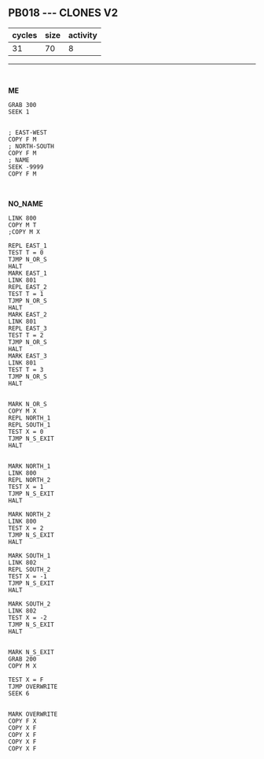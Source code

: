 ## PB018 --- CLONES V2

| cycles | size | activity |
| ------ | ---- | -------- |
| 31 | 70 | 8 |
<hr>
<br>

**ME**

```
GRAB 300
SEEK 1


; EAST-WEST
COPY F M
; NORTH-SOUTH
COPY F M
; NAME
SEEK -9999
COPY F M
```

<br>

**NO_NAME**

```
LINK 800
COPY M T
;COPY M X

REPL EAST_1
TEST T = 0
TJMP N_OR_S
HALT
MARK EAST_1
LINK 801
REPL EAST_2
TEST T = 1
TJMP N_OR_S
HALT
MARK EAST_2
LINK 801
REPL EAST_3
TEST T = 2
TJMP N_OR_S
HALT
MARK EAST_3
LINK 801
TEST T = 3
TJMP N_OR_S
HALT


MARK N_OR_S
COPY M X
REPL NORTH_1
REPL SOUTH_1
TEST X = 0
TJMP N_S_EXIT
HALT


MARK NORTH_1
LINK 800
REPL NORTH_2
TEST X = 1
TJMP N_S_EXIT
HALT

MARK NORTH_2
LINK 800
TEST X = 2
TJMP N_S_EXIT
HALT

MARK SOUTH_1
LINK 802
REPL SOUTH_2
TEST X = -1
TJMP N_S_EXIT
HALT

MARK SOUTH_2
LINK 802
TEST X = -2
TJMP N_S_EXIT
HALT


MARK N_S_EXIT
GRAB 200
COPY M X

TEST X = F
TJMP OVERWRITE
SEEK 6


MARK OVERWRITE
COPY F X
COPY X F
COPY X F
COPY X F
COPY X F
```

